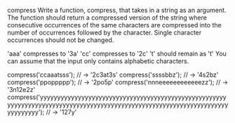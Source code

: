 compress
Write a function, compress, that takes in a string as an argument. The function should return a compressed version of the string where consecutive occurrences of the same characters are compressed into the number of occurrences followed by the character. Single character occurrences should not be changed.

'aaa' compresses to '3a'
'cc' compresses to '2c'
't' should remain as 't'
You can assume that the input only contains alphabetic characters.

compress('ccaaatsss'); // -> '2c3at3s'
compress('ssssbbz'); // -> '4s2bz'
compress('ppoppppp'); // -> '2po5p'
compress('nnneeeeeeeeeeeezz'); // -> '3n12e2z'
compress('yyyyyyyyyyyyyyyyyyyyyyyyyyyyyyyyyyyyyyyyyyyyyyyyyyyyyyyyyyyyyyyyyyyyyyyyyyyyyyyyyyyyyyyyyyyyyyyyyyyyyyyyyyyyyyyyyyyyyyyyyyyyyyy'); 
// -> '127y'
